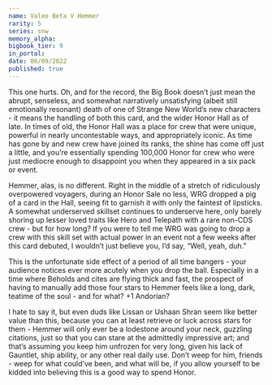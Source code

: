 ```yaml
---
name: Valeo Beta V Hemmer
rarity: 5
series: snw
memory_alpha:
bigbook_tier: 9
in_portal:
date: 06/09/2022
published: true
---
```


This one hurts. Oh, and for the record, the Big Book doesn’t just mean the abrupt, senseless, and somewhat narratively unsatisfying (albeit still emotionally resonant) death of one of Strange New World’s new characters - it means the handling of both this card, and the wider Honor Hall as of late. In times of old, the Honor Hall was a place for crew that were unique, powerful in nearly uncontestable ways, and appropriately iconic. As time has gone by and new crew have joined its ranks, the shine has come off just a little, and you’re essentially spending 100,000 Honor for crew who were just mediocre enough to disappoint you when they appeared in a six pack or event.

Hemmer, alas, is no different. Right in the middle of a stretch of ridiculously overpowered voyagers, during an Honor Sale no less, WRG dropped a pig of a card in the Hall, seeing fit to garnish it with only the faintest of lipsticks. A somewhat underserved skillset continues to underserve here, only barely shoring up lesser loved traits like Hero and Telepath with a rare non-CDS crew - but for how long? If you were to tell me WRG was going to drop a crew with this skill set with actual power in an event not a few weeks after this card debuted, I wouldn’t just believe you, I’d say, “Well, yeah, duh.”

This is the unfortunate side effect of a period of all time bangers - your audience notices ever more acutely when you drop the ball. Especially in a time where Beholds and cites are flying thick and fast, the prospect of having to manually add those four stars to Hemmer feels like a long, dark, teatime of the soul - and for what? +1 Andorian? 

I hate to say it, but even duds like Lissan or Ushaan Shran seem like better value than this, because you can at least retrieve or luck across stars for them - Hemmer will only ever be a lodestone around your neck, guzzling citations, just so that you can stare at the admittedly impressive art; and that’s assuming you keep him unfrozen for very long, given his lack of Gauntlet, ship ability, or any other real daily use. Don’t weep for him, friends - weep for what could’ve been, and what will be, if you allow yourself to be kidded into believing this is a good way to spend Honor.
